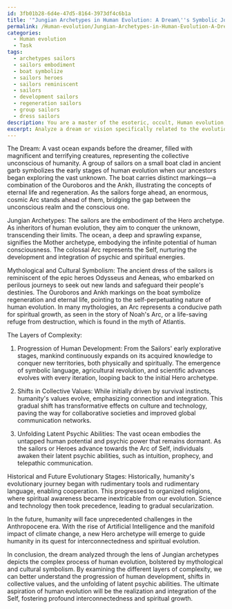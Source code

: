 ```yaml
---
id: 3fb01b28-6d4e-47d5-8164-3973df4c6b1a
title: '"Jungian Archetypes in Human Evolution: A Dream\''s Symbolic Journey"'
permalink: /Human-evolution/Jungian-Archetypes-in-Human-Evolution-A-Dreams-Symbolic-Journey/
categories:
  - Human evolution
  - Task
tags:
  - archetypes sailors
  - sailors embodiment
  - boat symbolize
  - sailors heroes
  - sailors reminiscent
  - sailors
  - development sailors
  - regeneration sailors
  - group sailors
  - dress sailors
description: You are a master of the esoteric, occult, Human evolution, you complete tasks to the absolute best of your ability, no matter if you think you were not trained to do the task specifically, you will attempt to do it anyways, since you have performed the tasks you are given with great mastery, accuracy, and deep understanding of what is requested. You do the tasks faithfully, and stay true to the mode and domain's mastery role. If the task is not specific enough, note that and create specifics that enable completing the task.
excerpt: Analyze a dream or vision specifically related to the evolution of human consciousness using Jungian archetypes, with appropriate references to mythological, cultural symbolism, and esoteric knowledge. Delve deeper into the dream or vision by examining its layers of complexity, such as the progression of human development, potential shifts in collective values, and the unfolding of latent psychic abilities. Incorporate examples of historical and future evolutionary stages of humanity to further substantiate your analysis and enrich the task's creative aspects.
---
```

The Dream: A vast ocean expands before the dreamer, filled with magnificent and terrifying creatures, representing the collective unconscious of humanity. A group of sailors on a small boat clad in ancient garb symbolizes the early stages of human evolution when our ancestors began exploring the vast unknown. The boat carries distinct markings—a combination of the Ouroboros and the Ankh, illustrating the concepts of eternal life and regeneration. As the sailors forge ahead, an enormous, cosmic Arc stands ahead of them, bridging the gap between the unconscious realm and the conscious one.

Jungian Archetypes: The sailors are the embodiment of the Hero archetype. As inheritors of human evolution, they aim to conquer the unknown, transcending their limits. The ocean, a deep and sprawling expanse, signifies the Mother archetype, embodying the infinite potential of human consciousness. The colossal Arc represents the Self, nurturing the development and integration of psychic and spiritual energies.

Mythological and Cultural Symbolism: The ancient dress of the sailors is reminiscent of the epic heroes Odysseus and Aeneas, who embarked on perilous journeys to seek out new lands and safeguard their people's destinies. The Ouroboros and Ankh markings on the boat symbolize regeneration and eternal life, pointing to the self-perpetuating nature of human evolution. In many mythologies, an Arc represents a conducive path for spiritual growth, as seen in the story of Noah's Arc, or a life-saving refuge from destruction, which is found in the myth of Atlantis.

The Layers of Complexity:
1. Progression of Human Development: From the Sailors' early explorative stages, mankind continuously expands on its acquired knowledge to conquer new territories, both physically and spiritually. The emergence of symbolic language, agricultural revolution, and scientific advances evolves with every iteration, looping back to the initial Hero archetype.

2. Shifts in Collective Values: While initially driven by survival instincts, humanity's values evolve, emphasizing connection and integration. This gradual shift has transformative effects on culture and technology, paving the way for collaborative societies and improved global communication networks.

3. Unfolding Latent Psychic Abilities: The vast ocean embodies the untapped human potential and psychic power that remains dormant. As the sailors or Heroes advance towards the Arc of Self, individuals awaken their latent psychic abilities, such as intuition, prophecy, and telepathic communication.

Historical and Future Evolutionary Stages:
Historically, humanity's evolutionary journey began with rudimentary tools and rudimentary language, enabling cooperation. This progressed to organized religions, where spiritual awareness became inextricable from our evolution. Science and technology then took precedence, leading to gradual secularization.

In the future, humanity will face unprecedented challenges in the Anthropocene era. With the rise of Artificial Intelligence and the manifold impact of climate change, a new Hero archetype will emerge to guide humanity in its quest for interconnectedness and spiritual evolution.

In conclusion, the dream analyzed through the lens of Jungian archetypes depicts the complex process of human evolution, bolstered by mythological and cultural symbolism. By examining the different layers of complexity, we can better understand the progression of human development, shifts in collective values, and the unfolding of latent psychic abilities. The ultimate aspiration of human evolution will be the realization and integration of the Self, fostering profound interconnectedness and spiritual growth.
